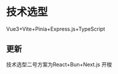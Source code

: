 <h1 size=5>技术选型</h1>
Vue3+Vite+Pinia+Express.js+TypeScript

<h2>更新</h2>
技术选型二号方案为React+Bun+Next.js
开梭